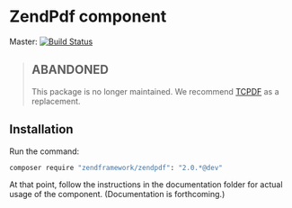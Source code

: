 # ZendPdf component

Master: [![Build Status](https://secure.travis-ci.org/zendframework/ZendPdf.png?branch=master)](http://travis-ci.org/zendframework/ZendPdf)

> ## ABANDONED
>
> This package is no longer maintained. We recommend [TCPDF](https://tcpdf.org/) as a replacement.

## Installation
Run the command:

```bash
composer require "zendframework/zendpdf": "2.0.*@dev"
```

At that point, follow the instructions in the documentation folder for actual
usage of the component. (Documentation is forthcoming.)
